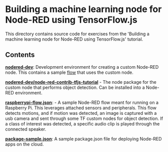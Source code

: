 # Building a machine learning node for Node-RED using TensorFlow.js

This directory contains source code for exercises from the 'Building a machine learning node for Node-RED using TensorFlow.js' tutorial.

## Contents

**[nodered-dev](./nodered-dev)**: Development environment for creating a custom Node-RED node. This contains a
sample [flow](./nodered-dev/flows.json) that uses the custom node.

**[nodered-dev/node-red-contrib-tfjs-tutorial](./nodered-dev/node-red-contrib-tfjs-tutorial)** - The node package
for the custom node that performs object detection. Can be installed into a Node-RED environment.

**[raspberrypi-flow.json](./raspberrypi-flow.json)**: - A sample Node-RED flow meant for running on a Raspberry Pi.
This leverages attached sensors and peripherals. This flow detects motions, and if motion was detected, an image is
captured with a usb camera and sent through some TF custom nodes for object detection. If a class of interest
was detected, a specific audio clip is played through the connected speaker.

**[package-sample.json](./package-sample.json)**: A sample package.json file for deploying Node-RED apps
on the cloud.